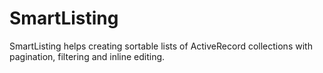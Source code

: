 SmartListing
==========

SmartListing helps creating sortable lists of ActiveRecord collections with pagination, filtering and inline editing.
